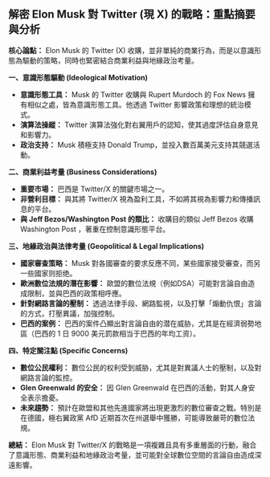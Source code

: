 ## 解密 Elon Musk 對 Twitter (現 X) 的戰略：重點摘要與分析

**核心論點：** Elon Musk 的 Twitter (X) 收購，並非單純的商業行為，而是以意識形態為驅動的策略，同時也緊密結合商業利益與地緣政治考量。

**一、意識形態驅動 (Ideological Motivation)**

*   **意識形態工具：** Musk 的 Twitter 收購與 Rupert Murdoch 的 Fox News 擁有相似之處，皆為意識形態工具。他透過 Twitter 影響政策和理想的統治模式。
*   **演算法操縱：** Twitter 演算法強化對右翼用戶的認知，使其過度評估自身意見和影響力。
*   **政治支持：**  Musk 積極支持 Donald Trump，並投入數百萬美元支持其競選活動。

**二、商業利益考量 (Business Considerations)**

*   **重要市場：** 巴西是 Twitter/X 的關鍵市場之一。
*   **非營利目標：**  與其將 Twitter/X 視為盈利工具，不如將其視為影響力和傳播訊息的平台。
*    **與 Jeff Bezos/Washington Post 的類比：** 收購目的類似 Jeff Bezos 收購 Washington Post ，著重在控制意識形態平台。

**三、地緣政治與法律考量 (Geopolitical & Legal Implications)**

*   **國家審查策略：** Musk 對各國審查的要求反應不同，某些國家接受審查，而另一些國家则拒绝。
*   **歐洲數位法規的潛在影響：** 歐盟的數位法規（例如DSA）可能對言論自由造成限制，並與巴西的政策相呼應。
*   **針對網路言論的壓制：**  透過法律手段、網路監視，以及打擊「煽動仇恨」言論的方式，打壓異議，加強控制。
* **巴西的案例：** 巴西的案件凸顯出對言論自由的潜在威胁，尤其是在經濟弱勢地區（巴西的 1 日 9000 美元罰款相当于巴西的年均工资）。

**四、特定關注點 (Specific Concerns)**

*   **數位公民權利：**  數位公民的权利受到威胁，尤其是對異議人士的壓制，以及對網路言論的監控。
*   **Glen Greenwald 的安全：** 因 Glen Greenwald 在巴西的活動，對其人身安全表示擔憂。
*   **未來趨勢：**  預計在歐盟和其他先進國家將出現更激烈的數位審查之戰。特別是在德國，極右翼政黨 AfD 近期首次在州選舉中獲勝，可能導致嚴苛的數位法規。



**總結：**  Elon Musk 對 Twitter/X 的戰略是一項複雜且具有多重層面的行動，融合了意識形態、商業利益和地緣政治考量，並可能對全球數位空間的言論自由造成深遠影響。
